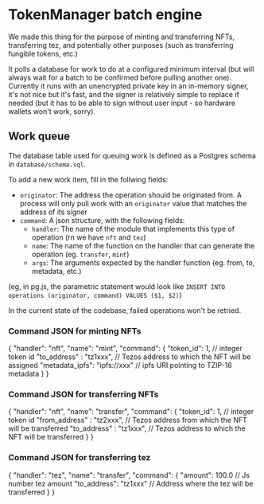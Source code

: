 # TokenManager batch engine

We made this thing for the purpose of minting and transferring NFTs, transferring tez, and potentially other purposes (such as transferring fungible tokens, etc.)

It polls a database for work to do at a configured minimum interval (but will always wait for a batch to be confirmed before pulling another one). Currently it runs with an unencrypted private key in an in-memory signer, it's not nice but it's fast, and the signer is relatively simple to replace if needed (but it has to be able to sign without user input - so hardware wallets won't work, sorry).

## Work queue

The database table used for queuing work is defined as a Postgres schema in `database/schema.sql`.

To add a new work item, fill in the follwing fields:
- `originator`: The address the operation should be originated from. A process will only pull work with an `originator` value that matches the address of its signer
- `command`: A json structure, with the following fields:
  - `handler`: The name of the module that implements this type of operation (rn we have `nft` and `tez`)
  - `name`: The name of the function on the handler that can generate the operation (eg. `transfer`, `mint`)
  - `args`: The arguments expected by the handler function (eg. from, to, metadata, etc.)

(eg, in pg.js, the parametric statement would look like `INSERT INTO operations (originator, command) VALUES ($1, $2)`)

In the current state of the codebase, failed operations won't be retried.

### Command JSON for minting NFTs

{
	"handler": "nft",
	"name": "mint",
	"command": {
	"token_id": 1, // integer token id
	"to_address" : "tz1xxx", // Tezos address to which the NFT will be assigned
	"metadata_ipfs": "ipfs://xxx" // ipfs URI pointing to TZIP-16 metadata
	}
}

### Command JSON for transferring NFTs

{
	"handler": "nft",
	"name": "transfer",
	"command": {
	"token_id": 1, // integer token id
	"from_address" : "tz2xxx", // Tezos address from which the NFT will be transferred
	"to_address" : "tz1xxx", // Tezos address to which the NFT will be transferred
	}
}

### Command JSON for transferring tez

{
	"handler": "tez",
	"name": "transfer",
	"command": {
		"amount": 100.0 // Js number tez amount
		"to_address": "tz1xxx" // Address where the tez will be transferred
	}
}